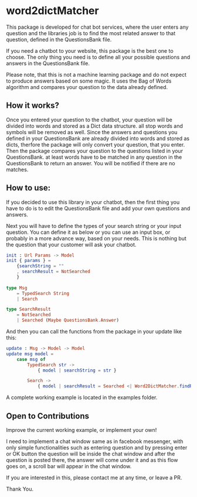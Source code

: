 # word2dictMatcher
This package is developed for chat bot services, where the user enters any question and the libraries job is to find the most related answer to that question, defined in the QuestionsBank file.

If you need a chatbot to your website, this package is the best one to choose. The only thing you need is to define all your possible questions and answers in the QuestionsBank file.

Please note, that this is not a machine learning package and do not expect to produce answers based on some magic. It uses the Bag of Words algorithm and compares your question to the data already defined.

## How it works?
Once you entered your question to the chatbot, your question will be divided into words and stored as a Dict data structure. all stop words and symbols will be removed as well. Since the answers and questions you defined in your QuestionsBank are already divided into words and stored as dicts, therfore the package will only convert your question, that you enter. Then the package compares your question to the questions listed in your QuestionsBank. at least words have to be matched in any question in the QuestionsBank to return an answer. You will be notified if there are no matches.

## How to use:
If you decided to use this library in your chatbot, then the first thing you have to do is to edit the QuestionsBank file and add your own questions and answers.

Next you will have to define the types of your search string or your input question. You can define it as below or you can use an input box, or probably in a more advance way, based on your needs. This is nothing but the question that your customer will ask your chatbot.

```elm
init : Url Params -> Model
init { params } =
    {searchString = ""
    , searchResult = NotSearched
    }
    
type Msg
    = TypedSearch String
    | Search

type SearchResult
    = NotSearched
    | Searched (Maybe QuestionsBank.Answer)
```
And then you can call the functions from the package in your update like this:

```elm
update : Msg -> Model -> Model
update msg model =
    case msg of
        TypedSearch str ->
            { model | searchString = str }

        Search ->
            { model | searchResult = Searched <| Word2DictMatcher.findRelevantDict (model.searchString |> Word2DictMatcher.tokenize |> Word2DictMatcher.toHistogram) QuestionsBank.data }
```
A complete working example is located in the examples folder.

## Open to Contributions

Improve the current working example, or implement your own!

I need to implement a chat window same as in facebook messenger, with only simple functionalities such as entering question and by pressing enter or OK button the question will be inside the chat window and after the question is posted there, the answer will come under it and as this flow goes on, a scroll bar will appear in the chat window.

If you are interested in this, please contact me at any time, or leave a PR.

Thank You.
